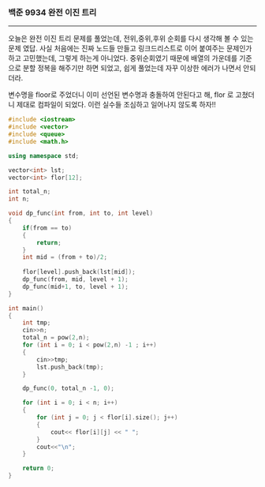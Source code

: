 ### 백준 9934 완전 이진 트리

---

오늘은 완전 이진 트리 문제를 풀었는데, 전위,중위,후위 순회를 다시 생각해 볼 수 있는 문제 였답. 사실 처음에는 진짜 노드들 만들고 링크드리스트로 이어 붙여주는 문제인가 하고 고민했는데, 그렇게 하는게 아니었다. 중위순회였기 때문에 배열의 가운데를 기준으로 분할 정복을 해주기만 하면 되었고, 쉽게 풀었는데 자꾸 이상한 에러가 나면서 안되더라.
<br>

변수명을 floor로 주었더니 이미 선언된 변수명과 충돌하여 안된다고 해, flor 로 고쳤더니 제대로 컴파일이 되었다. 이런 실수들 조심하고 일어나지 않도록 하자!!

```CPP
#include <iostream>
#include <vector>
#include <queue>
#include <math.h>

using namespace std;

vector<int> lst;
vector<int> flor[12];

int total_n;
int n;

void dp_func(int from, int to, int level)
{
    if(from == to)
    {
        return;
    }
    int mid = (from + to)/2;
    
    flor[level].push_back(lst[mid]);
    dp_func(from, mid, level + 1);
    dp_func(mid+1, to, level + 1);
}

int main()
{
    int tmp;
    cin>>n;
    total_n = pow(2,n);
    for (int i = 0; i < pow(2,n) -1 ; i++)
    {
        cin>>tmp;
        lst.push_back(tmp);
    }

    dp_func(0, total_n -1, 0);

    for (int i = 0; i < n; i++)
    {
        for (int j = 0; j < flor[i].size(); j++)
        {
            cout<< flor[i][j] << " ";
        }
        cout<<"\n";
    }

    return 0;
}
```